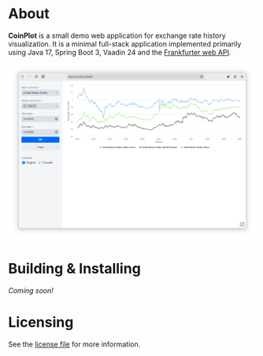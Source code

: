 # About
**CoinPlot** is a small demo web application for exchange rate history visualization. It is a minimal full-stack 
application implemented primarily using Java 17, Spring Boot 3, Vaadin 24 and the
[Frankfurter web API](https://www.frankfurter.app/).

![Screenshot of CoinPlot in GNOME Web](screenshot.png)

# Building & Installing
*Coming soon!*

# Licensing
See the [license file](LICENSE) for more information.
